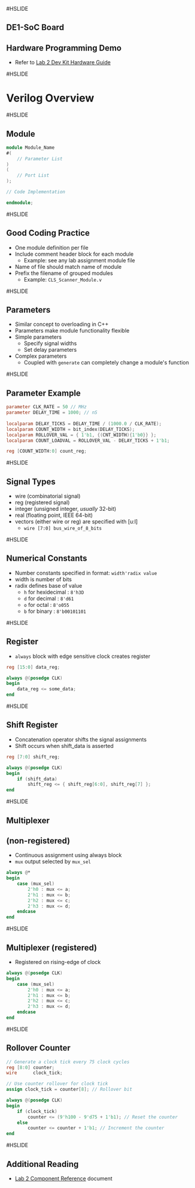 #HSLIDE

## DE1-SoC Board
## Hardware Programming Demo

* Refer to [Lab 2 Dev Kit Hardware Guide](https://github.com/CWRU-EECS301/Lab2-Assignment/blob/master/Lab2-Guide/Lab2-DevKitHardwareGuide.md)

#HSLIDE

# Verilog Overview


#HSLIDE

## Module

```Verilog
module Module_Name
#(
	// Parameter List
)
(
	// Port List
);

// Code Implementation

endmodule;
```

#HSLIDE

## Good Coding Practice

* One module definition per file
* Include comment header block for each module
	* Example: see any lab assignment module file
* Name of file should match name of module
* Prefix the filename of grouped modules
	* Example: `CLS_Scanner_Module.v`
	
#HSLIDE

## Parameters

* Similar concept to overloading in C++
* Parameters make module functionality flexible
* Simple parameters
	* Specify signal widths
	* Set delay parameters
* Complex parameters
	* Coupled with `generate` can completely change a module's function


#HSLIDE

## Parameter Example

```Verilog
parameter CLK_RATE = 50 // MHz
parameter DELAY_TIME = 1000; // nS
	
localparam DELAY_TICKS = DELAY_TIME / (1000.0 / CLK_RATE);
localparam COUNT_WIDTH = bit_index(DELAY_TICKS);
localparam ROLLOVER_VAL = { 1'b1, {(CNT_WIDTH){1'b0}} };
localparam COUNT_LOADVAL = ROLLOVER_VAL - DELAY_TICKS + 1'b1;

reg [COUNT_WIDTH:0] count_reg;
```


#HSLIDE

## Signal Types

* wire     (combinatorial signal)
* reg      (registered signal)
* integer  (unsigned integer, _usually_ 32-bit)
* real     (floating point, IEEE 64-bit)
* vectors (either wire or reg) are specified with [u:l]
	* `wire [7:0] bus_wire_of_8_bits`

#HSLIDE

## Numerical Constants

* Number constants specified in format: ```width'radix value```
* width is number of bits
* radix defines base of value
	* `h` for hexidecimal : `8'h3D`
	* `d` for decimal : `8'd61`
	* `o` for octal : `8'o055`
	* `b` for binary : `8'b00101101`


#HSLIDE

## Register

* `always` block with edge sensitive clock creates register

```Verilog
reg [15:0] data_reg;

always @(posedge CLK)
begin
	data_reg <= some_data;
end
```

#HSLIDE

## Shift Register

* Concatenation operator shifts the signal assignments
* Shift occurs when shift_data is asserted

```Verilog
reg [7:0] shift_reg;

always @(posedge CLK)
begin
	if (shift_data)
		shift_reg <= { shift_reg[6:0], shift_reg[7] };
end
```

#HSLIDE

## Multiplexer
## (non-registered)

* Continuous assignment using always block
* `mux` output selected by `mux_sel`

```Verilog
always @*
begin
	case (mux_sel)
		2'h0 : mux <= a;
		2'h1 : mux <= b;
		2'h2 : mux <= c;
		2'h3 : mux <= d;
	endcase
end
```

#HSLIDE

## Multiplexer (registered)

* Registered on rising-edge of clock

```Verilog
always @(posedge CLK)
begin
	case (mux_sel)
		2'h0 : mux <= a;
		2'h1 : mux <= b;
		2'h2 : mux <= c;
		2'h3 : mux <= d;
	endcase
end
```


#HSLIDE

## Rollover Counter

```Verilog
// Generate a clock tick every 75 clock cycles
reg [8:0] counter;
wire      clock_tick;

// Use counter rollover for clock tick
assign clock_tick = counter[8]; // Rollover bit

always @(posedge CLK)
begin
	if (clock_tick)
		counter <= (9'h100 - 9'd75 + 1'b1); // Reset the counter
	else
		counter <= counter + 1'b1; // Increment the counter
end
```

#HSLIDE

## Additional Reading

* [Lab 2 Component Reference](https://github.com/CWRU-EECS301/Lab2-Assignment/blob/master/Lab2-Project/Lab2-ComponentReference.md) document
